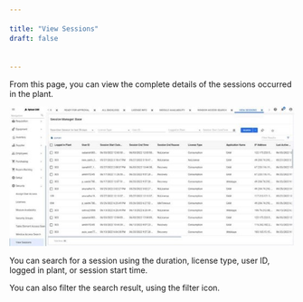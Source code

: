 ```yaml
---

title: "View Sessions"
draft: false


---
```


From this page, you can view the complete details of the sessions occurred in the plant.

![](../assets/security/Picture13.jpg)

You can search for a session using the duration, license type, user ID, logged in plant, or session start time.

You can also filter the search result, using the filter icon.

